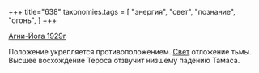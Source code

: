 +++
title="638"
taxonomies.tags = [
 "энергия",
 "свет",
 "познание",
 "огонь",
]
+++

[Агни-Йога 1929г](/agni/1929)

Положение укрепляется противоположением. [Свет](/tags/познание) отложение тьмы. Высшее восхождение Тероса отзвучит низшему падению Тамаса.